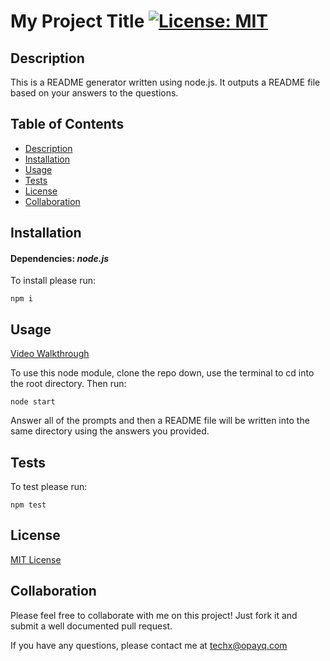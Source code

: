
  # My Project Title [![License: MIT](https://img.shields.io/badge/License-MIT-yellow.svg)](https://opensource.org/licenses/MIT)
  
  ## Description

  This is a README generator written using node.js. It outputs a README file based on your answers to the questions.

  ## Table of Contents
  * [Description](#Description)
  * [Installation](#Installation)
  * [Usage](#Usage)
  * [Tests](#Tests)
  * [License](#License)
  * [Collaboration](#Collaboration)
  
  ## Installation 

  #### Dependencies: *node.js*

  To install please run:

  `npm i`

  ## Usage

  [Video Walkthrough](https://youtu.be/bNYkc99inoo)

  To use this node module, clone the repo down, use the terminal to cd into the root directory. Then run:
  
  `node start`

  Answer all of the prompts and then a README file will be written into the same directory using the answers you provided.
  
  ## Tests

  To test please run:
  
  `npm test`

  ## License 

[MIT License](https://opensource.org/licenses/MIT)

  ## Collaboration 
  
  Please feel free to collaborate with me on this project! Just fork it and submit a well documented pull request.
  
  If you have any questions, please contact me at techx@opayq.com
  